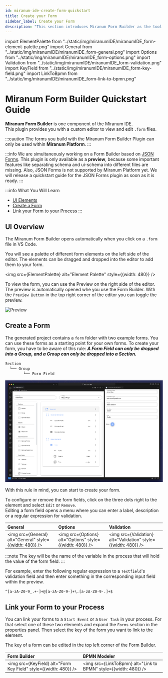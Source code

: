 ```yaml
---
id: miranum-ide-create-form-quickstart
title: Create your Form
sidebar_label: Create your Form
description: "This section introduces Miranum Form Builder as the tool to create and edit forms for Miranum Platform."
---
```


import ElementPalette from "../static/img/miranumIDE/miranumIDE_form-element-palette.png"
import General from "../static/img/miranumIDE/miranumIDE_form-general.png"
import Options from "../static/img/miranumIDE/miranumIDE_form-options.png"
import Validation from "../static/img/miranumIDE/miranumIDE_form-validation.png"
import KeyField from "../static/img/miranumIDE/miranumIDE_form-key-field.png"
import LinkToBpmn from "../static/img/miranumIDE/miranumIDE_form-link-to-bpmn.png"

# Miranum Form Builder Quickstart Guide

**Miranum Form Builder** is one component of the Miranum IDE.  
This plugin provides you with a custom editor to view and edit `.form` files.

:::caution
The forms you build with the Miranum Form Builder Plugin can only be used within **Miranum Platform**.
:::

:::info
We are simultaneously working on a Form Builder based on [JSON Forms](https://jsonforms.io/).
This plugin is only available as a **preview**, because some important features like separating schema and ui-schema
into different files are missing.
Also, JSON Forms is not supported by Miranum Platform yet.
We will release a quickstart guide for the JSON Forms plugin as soon as it is ready.
:::

:::info What You Will Learn
- [UI Elements](#ui-overview)
- [Create a Form](#create-a-form)
- [Link your Form to your Process](#link-your-form-to-your-process)
:::

## UI Overview

The Miranum Form Builder opens automatically when you click on a `.form` file in VS Code.

You will see a palette of different form elements on the left side of the editor.
The elements can be dragged and dropped into the editor to add them to your form.

<img src={ElementPalette} alt="Element Palette" style={{width: 480}} />

To view the form, you can use the Preview on the right side of the editor.
The preview is automatically opened whe you use the Form Builder.
With the `Preview Button` in the top right corner of the editor you can toggle the preview.

![Preview](../static/img/miranumIDE/miranumIDE_form-preview.gif)

## Create a Form

The generated project contains a `form` folder with two example forms.
You can use these forms as a starting point for your own forms.
To create your form, you have to be aware of this rule:
**_A Form Field can only be dropped into a Group, and a Group can only be dropped into a Section._**

```text
Section
  └── Group
        └── Form Field
```

![Example](../static/img/miranumIDE/miranumIDE_form-example.png)

With this rule in mind, you can start to create your form.

To configure or remove the form fields, click on the three dots right to the element and select `Edit` or `Remove`.  
Editing a form field opens a menu where you can enter a label, description or a regular expression for validation.

| General                                                  | Options                                                  | Validation                                                     |
|:---------------------------------------------------------|:---------------------------------------------------------|:---------------------------------------------------------------|
| <img src={General} alt="General" style={{width: 480}} /> | <img src={Options} alt="Options" style={{width: 480}} /> | <img src={Validation} alt="Validation" style={{width: 480}} /> |

:::note
The key will be the name of the variable in the process that will hold the value of the form field.
:::

For example, enter the following regular expression to a `Textfield`'s validation field and then enter something in the corresponding
input field within the preview.

```text
^[a-zA-Z0-9_.+-]+@[a-zA-Z0-9-]+\.[a-zA-Z0-9-.]+$
```

## Link your Form to your Process

You can link your forms to a `Start Event` or a `User Task` in your process.
For that select one of these two elements and expand the `Forms` section in the properties panel.
Then select the key of the form you want to link to the element.

The key of a form can be edited in the top left corner of the Form Builder.

| Form Builder                                                     | BPMN Modeler                                                     |
|:-----------------------------------------------------------------|:-----------------------------------------------------------------|
| <img src={KeyField} alt="Form Key Field" style={{width: 480}} /> | <img src={LinkToBpmn} alt="Link to BPMN" style={{width: 480}} /> |
